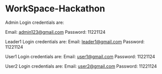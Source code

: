 # WorkSpace-Hackathon

Admin Login credentials are:

Email:  admin123@gmail.com 
Password: 11221124


Leader1 Login credentials are:
Email: leader1@gmail.com 
Password: 11221124


User1 Login credentials are:
Email: user1@gmail.com 
Password: 11221124


User2 Login credentials are:
Email: user2@gmail.com 
Password: 11221124